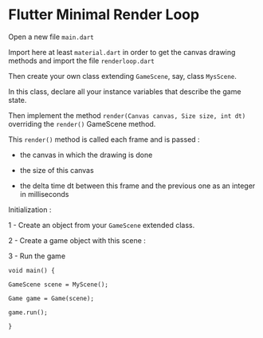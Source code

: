 #  Flutter Minimal Render Loop

  

Open a new file `main.dart`

Import here at least `material.dart` in order to get the canvas drawing methods and import the file `renderloop.dart`

Then create your own class extending `GameScene`, say, class `MysScene`.

In this class, declare all your instance variables that describe the game state.

Then implement the method `render(Canvas canvas, Size size, int dt)` overriding the `render()` GameScene method.

This `render()` method is called each frame and is passed :

-  the canvas in which the drawing is done

-  the size of this canvas

-  the delta time dt between this frame and the previous one as an integer in milliseconds

  

Initialization :

1 - Create an object from your `GameScene` extended class.

2 - Create a game object with this scene :

3 - Run the game

  
```code
void main() {

GameScene scene = MyScene();

Game game = Game(scene);

game.run();

}
```

